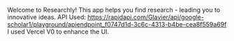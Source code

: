 Welcome to Researchly!
This app helps you find research - leading you to innovative ideas. API Used: https://rapidapi.com/Glavier/api/google-scholar1/playground/apiendpoint_f0747d1d-3c6c-4313-b4be-cea8f559a69f
I used Vercel V0 to enhance the UI. 
